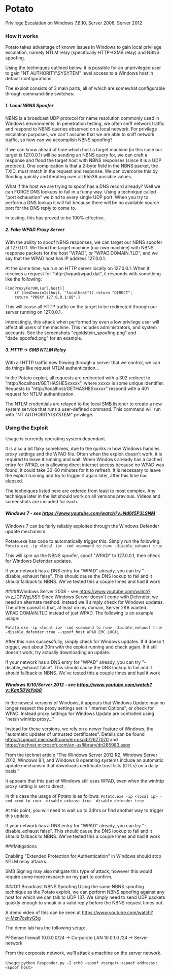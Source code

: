# Potato
Privilege Escalation on Windows 7,8,10, Server 2008, Server 2012

### How it works
Potato takes advantage of known issues in Windows to gain local privilege escalation, namely NTLM relay (specifically HTTP->SMB relay) and NBNS spoofing.

Using the techniques outlined below, it is possible for an unprivileged user to gain "NT AUTHORITY\SYSYTEM" level access to a Windows host in default configurations.

The exploit consists of 3 main parts, all of which are somewhat configurable through command-line switches:

##### 1. Local NBNS Spoofer
NBNS is a broadcast UDP protocol for name resolution commonly used in Windows environments. In penetration testing, we often sniff network traffic and respond to NBNS queries observed on a local network. For privilege escalation purposes, we can't assume that we are able to sniff network traffic, so how can we accomplish NBNS spoofing?

If we can know ahead of time which host a target machine (in this case our target is 127.0.0.1) will be sending an NBNS query for, we can craft a response and flood the target host with NBNS responses (since it is a UDP protocol). One complication is that a 2-byte field in the NBNS packet, the TXID, must match in the request and response. We can overcome this by flooding quickly and iterating over all 65536 possible values.

What if the host we are trying to spoof has a DNS record already? Well we can FORCE DNS lookups to fail in a funny way. Using a technique called "port exhaustion" we bind to every single UDP port. When you try to perform a DNS lookup it will fail because there will be no available source port for the DNS reply to come to.

In testing, this has proved to be 100% effective.

##### 2. Fake WPAD Proxy Server
With the ability to spoof NBNS responses, we can target our NBNS spoofer at 127.0.0.1. We flood the target machine (our own machine) with NBNS response packets for the host "WPAD", or "WPAD.DOMAIN.TLD", and we say that the WPAD host has IP address 127.0.0.1.

At the same time, we run an HTTP server locally on 127.0.0.1. When it receives a request for "http://wpad/wpad.dat", it responds with something like the following:

```
FindProxyForURL(url,host){
	if (dnsDomainIs(host, "localhost")) return "DIRECT";
	return "PROXY 127.0.0.1:80";}
```

This will cause all HTTP traffic on the target to be redirected through our server running on 127.0.0.1.

Interestingly, this attack when performed by even a low privilege user will affect all users of the machine. This includes administrators, and system accounts. See the screenshots "egoldstein_spoofing.png" and "dade_spoofed.png" for an example. 

##### 3. HTTP -> SMB NTLM Relay
With all HTTP traffic now flowing through a server that we control, we can do things like request NTLM authentication...

In the Potato exploit, all requests are redirected with a 302 redirect to "http://localhost/GETHASHESxxxxx", where xxxxx is some unique identifier. Requests to "http://localhost/GETHASHESxxxxx" respond with a 401 request for NTLM authentication.

The NTLM credentials are relayed to the local SMB listener to create a new system service that runs a user-defined command. This command will run with "NT AUTHORITY\SYSTEM" privilege.


### Using the Exploit
Usage is currently operating system dependant.

It is also a bit flaky sometimes, due to the quirks in how Windows handles proxy settings and the WPAD file. Often when the exploit doesn't work, it is required to leave it running and wait. When Windows already has a cached entry for WPAD, or is allowing direct internet access because no WPAD was found, it could take 30-60 minutes for it to refresh. It is necessary to leave the exploit running and try to trigger it again later, after this time has elapsed.

The techniques listed here are ordered from least to most complex. Any technique later in the list should work on all versions previous. Videos and screenshots are included for each.

##### Windows 7 - see https://www.youtube.com/watch?v=Nd6f5P3LSNM
Windows 7 can be fairly reliably exploited through the Windows Defender update mechanism.

Potato.exe has code to automatically trigger this. Simply run the following:
```Potato.exe -ip <local ip> -cmd <command to run> -disable_exhaust true```

This will spin up the NBNS spoofer, spoof "WPAD" to 127.0.0.1, then check for Windows Defender updates.

If your network has a DNS entry for "WPAD" already, you can try "-disable_exhaust false". This should cause the DNS lookup to fail and it should fallback to NBNS. We've tested this a couple times and had it work

#####Windows Server 2008 - see https://www.youtube.com/watch?v=z_IGPWgL5SY
Since Windows Server doesn't come with Defender, we need an alternate method. Instead we'll simply check for Windows updates. The other caveat is that, at least on my domain, Server 2K8 wanted WPAD.DOMAIN.TLD instead of just WPAD. The following is an example usage:

```Potato.exe -ip <local ip> -cmd <command to run> -disable_exhaust true -disable_defender true --spoof_host WPAD.EMC.LOCAL```

After this runs successfully, simply check for Windows updates. If it doesn't trigger, wait about 30m with the exploit running and check again. If it still doesn't work, try actually downloading an update.

If your network has a DNS entry for "WPAD" already, you can try "-disable_exhaust false". This should cause the DNS lookup to fail and it should fallback to NBNS. We've tested this a couple times and had it work

##### Windows 8/10/Server 2012 - see https://www.youtube.com/watch?v=Kan58VeYpb8
In the newest versions of Windows, it appears that Windows Update may no longer respect the proxy settings set in "Internet Options", or check for WPAD. Instead proxy settings for Windows Update are controlled using "netsh winhttp proxy..."

Instead for these versions, we rely on a newer feature of Windows, the "automatic updater of untrusted certificates". Details can be found https://support.microsoft.com/en-us/kb/2677070 and https://technet.microsoft.com/en-us/library/dn265983.aspx

From the technet article "The Windows Server 2012 R2, Windows Server 2012, Windows 8.1, and Windows 8 operating systems include an automatic update mechanism that downloads certificate trust lists (CTLs) on a daily basis."

It appears that this part of Windows still uses WPAD, even when the winhttp proxy setting is set to direct.

In this case the usage of Potato is as follows:
```Potato.exe -ip <local ip> -cmd <cmd to run> -disable_exhaust true -disable_defender true```

At this point, you will need to wait up to 24hrs or find another way to trigger this update.

If your network has a DNS entry for "WPAD" already, you can try "-disable_exhaust false". This should cause the DNS lookup to fail and it should fallback to NBNS. We've tested this a couple times and had it work

###Mitigations

Enabling "Extended Protection for Authentication" in Windows should stop NTLM relay attacks. 

SMB Signing may also mitigate this type of attack, however this would require some more research on my part to confirm.

###Off Broadcast NBNS Spoofing
Using the same NBNS spoofing technique as the Potato exploit, we can perform NBNS spoofing against any host for which we can talk to UDP 137. We simply need to send UDP packets quickly enough to sneak in a valid reply before the NBNS request times out.

A demo video of this can be seen at https://www.youtube.com/watch?v=Mzn7ozkyG5g

The demo lab has the following setup:

PFSense firewall
10.0.0.0/24 -> Corporate LAN
10.0.1.0 /24 -> Server network

From the corporate network, we’ll attack a machine on the server network.

Usage: ```python Responder.py –I eth0 –spoof <target>:<spoof address>:<spoof host>```
